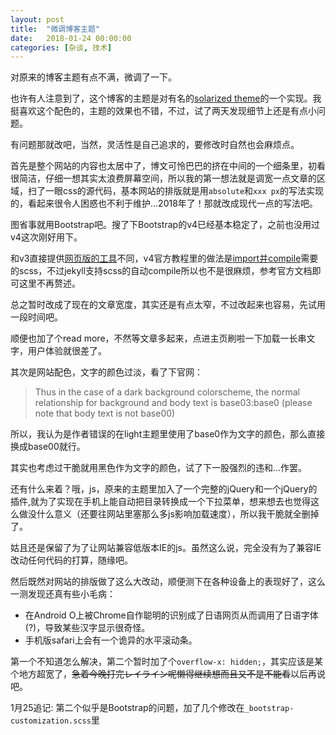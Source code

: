 ```yaml
---
layout: post
title:  "微调博客主题"
date:   2018-01-24 00:00:00
categories: [杂谈, 技术]
---
```


对原来的博客主题有点不满，微调了一下。<!--more-->

也许有人注意到了，这个博客的主题是对有名的[solarized theme](http://ethanschoonover.com/solarized)的一个实现。我挺喜欢这个配色的，主题的效果也不错，不过，试了两天发现细节上还是有点小问题。


有问题那就改吧，当然，灵活性是自己追求的，要修改时自然也会麻烦点。

首先是整个网站的内容也太居中了，博文可怜巴巴的挤在中间的一个细条里，初看很简洁，仔细一想其实太浪费屏幕空间，所以我的第一想法就是调宽一点文章的区域，扫了一眼css的源代码，基本网站的排版就是用`absolute`和`xxx px`的写法实现的，看起来很令人困惑也不利于维护...2018年了！那就改成现代一点的写法吧。

图省事就用Bootstrap吧。搜了下Bootstrap的v4已经基本稳定了，之前也没用过v4这次刚好用下。

和v3直接提供[网页版的工具](https://getbootstrap.com/docs/3.3/customize/)不同，v4官方教程里的做法是[import并compile](https://getbootstrap.com/docs/4.0/getting-started/theming/)需要的scss，不过jekyll支持scss的自动compile所以也不是很麻烦，参考官方文档即可这里不再赘述。

总之暂时改成了现在的文章宽度，其实还是有点太窄，不过改起来也容易，先试用一段时间吧。

顺便也加了个read more，不然等文章多起来，点进主页刷啦一下加载一长串文字，用户体验就很差了。

其次是网站配色，文字的颜色过淡，看了下官网：
>Thus in the case of a dark background colorscheme, the normal relationship for background and body text is base03:base0 (please note that body text is not base00)

所以，我认为是作者错误的在light主题里使用了base0作为文字的颜色，那么直接换成base00就行。

其实也考虑过干脆就用黑色作为文字的颜色，试了下一股强烈的违和...作罢。

还有什么来着？哦，js，原来的主题里加入了一个完整的jQuery和一个jQuery的插件,就为了实现在手机上能自动把目录转换成一个下拉菜单，想来想去也觉得这么做没什么意义（还要往网站里塞那么多js影响加载速度），所以我干脆就全删掉了。

姑且还是保留了为了让网站兼容低版本IE的js。虽然这么说，完全没有为了兼容IE改动任何代码的打算，随缘吧。

然后既然对网站的排版做了这么大改动，顺便测下在各种设备上的表现好了，这么一测发现还真有些小毛病：


- 在Android O上被Chrome自作聪明的识别成了日语网页从而调用了日语字体(?)，导致某些汉字显示很奇怪。
- 手机版safari上会有一个诡异的水平滚动条。

第一个不知道怎么解决，第二个暂时加了个`overflow-x: hidden;`，其实应该是某个地方超宽了，<del>急着今晚打完レイライン呢懒得继续想而且又不是不能看</del>以后再说吧。

1月25追记: 第二个似乎是Bootstrap的问题，加了几个修改在`_bootstrap-customization.scss`里



